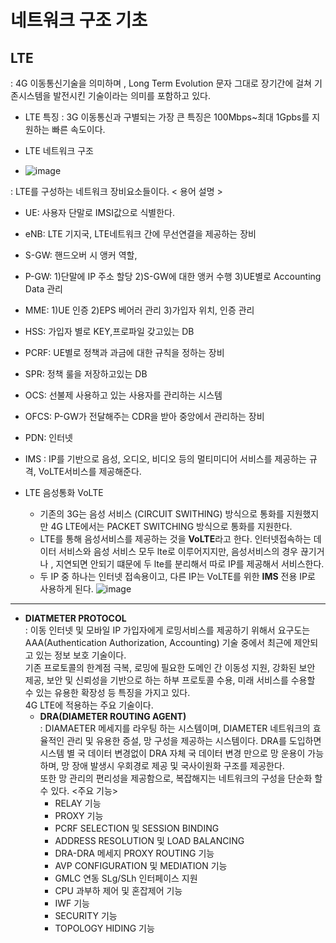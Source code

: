 # 네트워크 구조 기초 

## LTE
: 4G 이동통신기술을 의미하며 , Long Term Evolution 문자 그대로 장기간에 걸쳐 기존시스템을 발전시킨 기술이라는 의미를 포함하고 있다.   
- LTE 특징
: 3G 이동통신과 구별되는 가장 큰 특징은 100Mbps~최대 1Gpbs를 지원하는 빠른 속도이다. 

- LTE 네트워크 구조 
- ![image](https://user-images.githubusercontent.com/87008955/127414554-745a78e5-5f0a-48da-8c09-68b1bdf2e41b.png)

: LTE를 구성하는 네트워크 장비요소들이다. 
< 용어 설명 > 

-	UE: 사용자 단말로 IMSI값으로 식별한다.
-	eNB: LTE 기지국, LTE네트워크 간에 무선연결을 제공하는 장비 
-	S-GW: 핸드오버 시 앵커 역할, 
-	P-GW: 1)단말에 IP 주소 할당 2)S-GW에 대한 앵커 수행 3)UE별로 Accounting Data 관리
-	MME: 1)UE 인증 2)EPS 베어러 관리 3)가입자 위치, 인증 관리 
-	HSS: 가입자 별로 KEY,프로파일 갖고있는 DB
-	PCRF: UE별로 정책과 과금에 대한 규칙을 정하는 장비 
-	SPR: 정책 룰을 저장하고있는 DB
-	OCS: 선불제 사용하고 있는 사용자를 관리하는 시스템
-	OFCS: P-GW가 전달해주는 CDR을 받아 중앙에서 관리하는 장비 
-	PDN: 인터넷
-	IMS : IP를 기반으로 음성, 오디오, 비디오 등의 멀티미디어 서비스를 제공하는 규격, VoLTE서비스를 제공해준다. 

- LTE 음성통화 VoLTE
    - 기존의 3G는 음성 서비스 (CIRCUIT SWITHING) 방식으로 통화를 지원했지만 4G LTE에서는 PACKET SWITCHING 방식으로 통화를 지원한다. 
    - LTE를 통해 음성서비스를 제공하는 것을 **VoLTE**라고 한다. 인터넷접속하는 데이터 서비스와 음성 서비스 모두 lte로 이루어지지만, 음성서비스의 경우 끊기거나 , 지연되면 
안되기 떄문에 두 lte를 분리해서 따로 IP를 제공해서 서비스한다.   
    - 두 IP 중 하나는 인터넷 접속용이고, 다른 IP는 VoLTE를 위한 **IMS** 전용 IP로 사용하게 된다. 
    ![image](https://user-images.githubusercontent.com/87008955/127415454-27e2d5c6-b9bc-4886-8891-f43cb17f3014.png)
***
- **DIATMETER PROTOCOL**   
: 이동 인터넷 및 모바일 IP 가입자에게 로밍서비스를 제공하기 위해서 요구도는 AAA(Authentication Authorization, Accounting) 기술 중에서 최근에 제안되고 있는 정보 보호 기술이다.   
  기존 프로토콜의 한계점 극복, 로밍에 필요한 도메인 간 이동성 지원, 강화된 보안 제공, 보안 및 신뢰성을 기반으로 하는 하부 프로토콜 수용, 미래 서비스를 수용할 수 있는 유용한 확장성 등 특징을 가지고 있다.    
  4G LTE에 적용하는 주요 기술이다.
  - **DRA(DIAMETER ROUTING AGENT)**   
  : DIAMAETER 메세지를 라우팅 하는 시스템이며, DIAMETER 네트워크의 효율적인 관리 및 유용한 증설, 망 구성을 제공하는 시스템이다. 
    DRA를 도입하면 시스템 별 국 데이터 변경없이 DRA 자체 국 데이터 변경 만으로 망 운용이 가능하며, 망 장애 발생시 우회경로 제공 및 국사이원화 구조를 제공한다.    
      또한 망 관리의 편리성을 제공함으로, 복잡해지는 네트워크의 구성을 단순화 할 수 있다. 
      <주요 기능>
      - RELAY 기능 
      - PROXY 기능
      - PCRF SELECTION 및 SESSION BINDING
      - ADDRESS RESOLUTION 및 LOAD BALANCING
      - DRA-DRA 메세지 PROXY ROUTING 기능
      - AVP CONFIGURATION 및 MEDIATION 기능 
      - GMLC 연동 SLg/SLh 인터페이스 지원 
      - CPU 과부하 제어 및 혼잡제어 기능
      - IWF 기능
      - SECURITY 기능
      - TOPOLOGY HIDING 기능 
  
